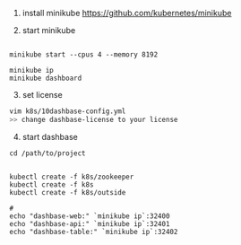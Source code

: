 1. install minikube https://github.com/kubernetes/minikube

2. start minikube 
```

minikube start --cpus 4 --memory 8192

minikube ip
minikube dashboard

```





3. set license
```bash
vim k8s/10dashbase-config.yml
>> change dashbase-license to your license

``` 



4. start dashbase​

```
cd /path/to/project


kubectl create -f k8s/zookeeper
kubectl create -f k8s
kubectl create -f k8s/outside

# 
echo "dashbase-web:" `minikube ip`:32400
echo "dashbase-api:" `minikube ip`:32401
echo "dashbase-table:" `minikube ip`:32402

```

